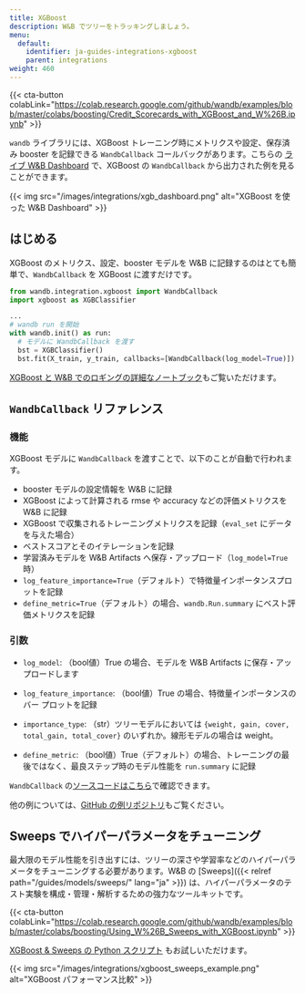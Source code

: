 ```yaml
---
title: XGBoost
description: W&B でツリーをトラッキングしましょう。
menu:
  default:
    identifier: ja-guides-integrations-xgboost
    parent: integrations
weight: 460
---
```


{{< cta-button colabLink="https://colab.research.google.com/github/wandb/examples/blob/master/colabs/boosting/Credit_Scorecards_with_XGBoost_and_W%26B.ipynb" >}}

`wandb` ライブラリには、XGBoost トレーニング時にメトリクスや設定、保存済み booster を記録できる `WandbCallback` コールバックがあります。こちらの [ライブ W&B Dashboard](https://wandb.ai/morg/credit_scorecard) で、XGBoost の `WandbCallback` から出力された例を見ることができます。

{{< img src="/images/integrations/xgb_dashboard.png" alt="XGBoost を使った W&B Dashboard" >}}

## はじめる

XGBoost のメトリクス、設定、booster モデルを W&B に記録するのはとても簡単で、`WandbCallback` を XGBoost に渡すだけです。

```python
from wandb.integration.xgboost import WandbCallback
import xgboost as XGBClassifier

...
# wandb run を開始
with wandb.init() as run:
  # モデルに WandbCallback を渡す
  bst = XGBClassifier()
  bst.fit(X_train, y_train, callbacks=[WandbCallback(log_model=True)])
```

[XGBoost と W&B でのロギングの詳細なノートブック](https://wandb.me/xgboost)もご覧いただけます。

## `WandbCallback` リファレンス

### 機能
XGBoost モデルに `WandbCallback` を渡すことで、以下のことが自動で行われます。

- booster モデルの設定情報を W&B に記録
- XGBoost によって計算される rmse や accuracy などの評価メトリクスを W&B に記録
- XGBoost で収集されるトレーニングメトリクスを記録（`eval_set` にデータを与えた場合）
- ベストスコアとそのイテレーションを記録
- 学習済みモデルを W&B Artifacts へ保存・アップロード（`log_model=True` 時）
- `log_feature_importance=True`（デフォルト）で特徴量インポータンスプロットを記録
- `define_metric=True`（デフォルト）の場合、`wandb.Run.summary` にベスト評価メトリクスを記録

### 引数
- `log_model`: （bool値）True の場合、モデルを W&B Artifacts に保存・アップロードします

- `log_feature_importance`: （bool値）True の場合、特徴量インポータンスのバー プロットを記録

- `importance_type`: （str）ツリーモデルにおいては `{weight, gain, cover, total_gain, total_cover}` のいずれか。線形モデルの場合は weight。

- `define_metric`: （bool値）True（デフォルト）の場合、トレーニングの最後ではなく、最良ステップ時のモデル性能を `run.summary` に記録


`WandbCallback` の[ソースコードはこちら](https://github.com/wandb/wandb/blob/main/wandb/integration/xgboost/xgboost.py)で確認できます。

他の例については、[GitHub の例リポジトリ](https://github.com/wandb/examples/tree/master/examples/boosting-algorithms)もご覧ください。

## Sweeps でハイパーパラメータをチューニング

最大限のモデル性能を引き出すには、ツリーの深さや学習率などのハイパーパラメータをチューニングする必要があります。W&B の [Sweeps]({{< relref path="/guides/models/sweeps/" lang="ja" >}}) は、ハイパーパラメータのテスト実験を構成・管理・解析するための強力なツールキットです。

{{< cta-button colabLink="https://colab.research.google.com/github/wandb/examples/blob/master/colabs/boosting/Using_W%26B_Sweeps_with_XGBoost.ipynb" >}}

[XGBoost & Sweeps の Python スクリプト](https://github.com/wandb/examples/blob/master/examples/wandb-sweeps/sweeps-xgboost/xgboost_tune.py) もお試しいただけます。

{{< img src="/images/integrations/xgboost_sweeps_example.png" alt="XGBoost パフォーマンス比較" >}}